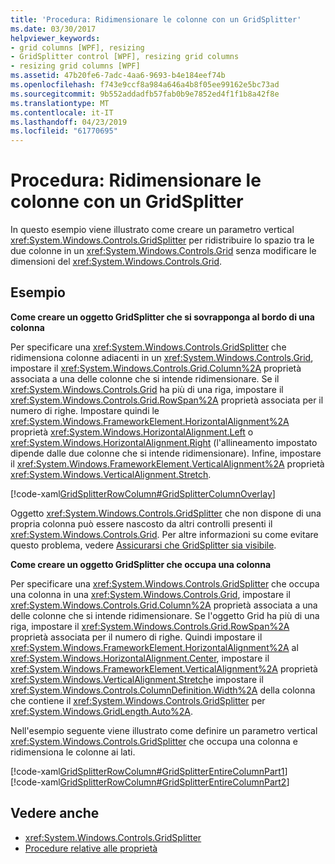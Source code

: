 ```yaml
---
title: 'Procedura: Ridimensionare le colonne con un GridSplitter'
ms.date: 03/30/2017
helpviewer_keywords:
- grid columns [WPF], resizing
- GridSplitter control [WPF], resizing grid columns
- resizing grid columns [WPF]
ms.assetid: 47b20fe6-7adc-4aa6-9693-b4e184eef74b
ms.openlocfilehash: f743e9ccf8a984a646a4b8f05ee99162e5bc73ad
ms.sourcegitcommit: 9b552addadfb57fab0b9e7852ed4f1f1b8a42f8e
ms.translationtype: MT
ms.contentlocale: it-IT
ms.lasthandoff: 04/23/2019
ms.locfileid: "61770695"
---
```

# <a name="how-to-resize-columns-with-a-gridsplitter"></a>Procedura: Ridimensionare le colonne con un GridSplitter
In questo esempio viene illustrato come creare un parametro vertical <xref:System.Windows.Controls.GridSplitter> per ridistribuire lo spazio tra le due colonne in un <xref:System.Windows.Controls.Grid> senza modificare le dimensioni del <xref:System.Windows.Controls.Grid>.  
  
## <a name="example"></a>Esempio  
 **Come creare un oggetto GridSplitter che si sovrapponga al bordo di una colonna**  
  
 Per specificare una <xref:System.Windows.Controls.GridSplitter> che ridimensiona colonne adiacenti in un <xref:System.Windows.Controls.Grid>, impostare il <xref:System.Windows.Controls.Grid.Column%2A> proprietà associata a una delle colonne che si intende ridimensionare. Se il <xref:System.Windows.Controls.Grid> ha più di una riga, impostare il <xref:System.Windows.Controls.Grid.RowSpan%2A> proprietà associata per il numero di righe. Impostare quindi le <xref:System.Windows.FrameworkElement.HorizontalAlignment%2A> proprietà <xref:System.Windows.HorizontalAlignment.Left> o <xref:System.Windows.HorizontalAlignment.Right> (l'allineamento impostato dipende dalle due colonne che si intende ridimensionare). Infine, impostare il <xref:System.Windows.FrameworkElement.VerticalAlignment%2A> proprietà <xref:System.Windows.VerticalAlignment.Stretch>.  
  
 [!code-xaml[GridSplitterRowColumn#GridSplitterColumnOverlay](~/samples/snippets/csharp/VS_Snippets_Wpf/GridSplitterRowColumn/CS/Window1.xaml#gridsplittercolumnoverlay)]  
  
 Oggetto <xref:System.Windows.Controls.GridSplitter> che non dispone di una propria colonna può essere nascosto da altri controlli presenti il <xref:System.Windows.Controls.Grid>. Per altre informazioni su come evitare questo problema, vedere [Assicurarsi che GridSplitter sia visibile](how-to-make-sure-that-a-gridsplitter-is-visible.md).  
  
 **Come creare un oggetto GridSplitter che occupa una colonna**  
  
 Per specificare una <xref:System.Windows.Controls.GridSplitter> che occupa una colonna in una <xref:System.Windows.Controls.Grid>, impostare il <xref:System.Windows.Controls.Grid.Column%2A> proprietà associata a una delle colonne che si intende ridimensionare. Se l'oggetto Grid ha più di una riga, impostare il <xref:System.Windows.Controls.Grid.RowSpan%2A> proprietà associata per il numero di righe. Quindi impostare il <xref:System.Windows.FrameworkElement.HorizontalAlignment%2A> al <xref:System.Windows.HorizontalAlignment.Center>, impostare il <xref:System.Windows.FrameworkElement.VerticalAlignment%2A> proprietà <xref:System.Windows.VerticalAlignment.Stretch>e impostare il <xref:System.Windows.Controls.ColumnDefinition.Width%2A> della colonna che contiene il <xref:System.Windows.Controls.GridSplitter> per <xref:System.Windows.GridLength.Auto%2A>.  
  
 Nell'esempio seguente viene illustrato come definire un parametro vertical <xref:System.Windows.Controls.GridSplitter> che occupa una colonna e ridimensiona le colonne ai lati.  
  
 [!code-xaml[GridSplitterRowColumn#GridSplitterEntireColumnPart1](~/samples/snippets/csharp/VS_Snippets_Wpf/GridSplitterRowColumn/CS/Window1.xaml#gridsplitterentirecolumnpart1)]  
[!code-xaml[GridSplitterRowColumn#GridSplitterEntireColumnPart2](~/samples/snippets/csharp/VS_Snippets_Wpf/GridSplitterRowColumn/CS/Window1.xaml#gridsplitterentirecolumnpart2)]  
  
## <a name="see-also"></a>Vedere anche

- <xref:System.Windows.Controls.GridSplitter>
- [Procedure relative alle proprietà](gridsplitter-how-to-topics.md)
